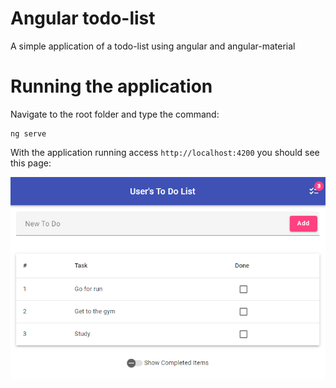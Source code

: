 # Angular todo-list
A simple application of a todo-list using angular and angular-material

# Running the application
Navigate to the root folder and type the command:
```
ng serve
```
With the application running access `http://localhost:4200` you should see this page:

![alt text](./img/image.png)
